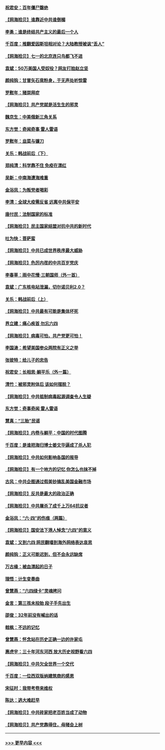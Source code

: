 #### [祝君安：百年僵尸罄绝](../pages/nsc993/n13045595.md?t=06250452) 
#### [【网海拾贝】谁靠近中共谁倒楣](../pages/nsc993/n13044667.md?t=06250452) 
#### [李勇：谁是终结共产主义的最后一个人](../pages/nsc993/n13044397.md?t=06250452) 
#### [千百度：推翻爱因斯坦相对论？大陆教授被讽“丢人”](../pages/nsc993/n13043908.md?t=06250452) 
#### [【网海拾贝】七一的北京连只鸟都飞不进](../pages/nsc993/n13041377.md?t=06250452) 
#### [袁斌：50万美国人受奴役？网友打脸赵立坚](../pages/nsc993/n13041330.md?t=06250452) 
#### [颜纯钩：甘冒矢石竟粉身，于无声处听惊雷](../pages/nsc993/n13041140.md?t=06250452) 
#### [罗慰年：猪崇拜症](../pages/nsc993/n13041071.md?t=06250452) 
#### [【网海拾贝】共产党就是活生生的邪灵](../pages/nsc993/n13036627.md?t=06250452) 
#### [魏京生：中美俄新三角关系](../pages/nsc993/n13035986.md?t=06250452) 
#### [东方觉：奇闻奇事 雷人雷语](../pages/nsc993/n13035878.md?t=06250452) 
#### [罗慰年：韭菜与镰刀](../pages/nsc993/n13034374.md?t=06250452) 
#### [关乐：韩战前后（下）](../pages/nsc993/n13034113.md?t=06250452) 
#### [郑纯清：科学靠不住 免疫在漂红](../pages/nsc993/n13034093.md?t=06250452) 
#### [吴新：中南海遭海难重](../pages/nsc993/n13034084.md?t=06250452) 
#### [金浴凤：为叛党者喝彩](../pages/nsc993/n13034058.md?t=06250452) 
#### [李清：全球大疫需反省 远离中共保平安](../pages/nsc993/n13033784.md?t=06250452) 
#### [唐付民：法制国家的标准](../pages/nsc993/n13032944.md?t=06250452) 
#### [【网海拾贝】民主国家结盟对抗中共的新时代](../pages/nsc993/n13031717.md?t=06250452) 
#### [吐为快：菩萨蛮](../pages/nsc993/n13030033.md?t=06250452) 
#### [【网海拾贝】中共已成世界秩序最大威胁](../pages/nsc993/n13028138.md?t=06250452) 
#### [【网海拾贝】色厉内荏的中共百岁党庆](../pages/nsc993/n13025582.md?t=06250452) 
#### [李春草：雨中花慢‧三朝国师（外一首）](../pages/nsc993/n13025567.md?t=06250452) 
#### [袁斌：广东核电站泄漏，切尔诺贝利2.0？](../pages/nsc993/n13025475.md?t=06250452) 
#### [关乐：韩战前后（上）](../pages/nsc993/n13025387.md?t=06250452) 
#### [【网海拾贝】中共最有可能是集体坏死](../pages/nsc993/n13023101.md?t=06250452) 
#### [界立建：痛心疾首 勿忘六四](../pages/nsc993/n13022339.md?t=06250452) 
#### [【网海拾贝】病毒可怕，共产党更可怕！](../pages/nsc993/n13020728.md?t=06250452) 
#### [李国涛：希望美国参众两院有正义之举](../pages/nsc993/n13020674.md?t=06250452) 
#### [张彼特：给儿子的忠告](../pages/nsc993/n13018934.md?t=06250452) 
#### [祝君安：长相思‧躺平乐（外一篇）](../pages/nsc993/n13018923.md?t=06250452) 
#### [清竹：被邪灵附体后 该如何摆脱？](../pages/nsc993/n13018877.md?t=06250452) 
#### [【网海拾贝】中共抵制病毒起源调查令人生疑](../pages/nsc993/n13017785.md?t=06250452) 
#### [东方觉：奇事奇闻 雷人雷语](../pages/nsc993/n13017577.md?t=06250452) 
#### [慧真：“三胎”民谣](../pages/nsc993/n13017394.md?t=06250452) 
#### [【网海拾贝】内卷与躺平：中国的时代图腾](../pages/nsc993/n13016128.md?t=06250452) 
#### [千百度：是谁把海归博士姜文华逼成了杀人犯](../pages/nsc993/n13015218.md?t=06250452) 
#### [【网海拾贝】中共如何影响各国的报导](../pages/nsc993/n13012599.md?t=06250452) 
#### [【网海拾贝】有一个地方的记忆 你怎么也抹不掉](../pages/nsc993/n13009802.md?t=06250452) 
#### [古风：中共企图通过假美钞搞乱美国金融市场](../pages/nsc993/n13009626.md?t=06250452) 
#### [【网海拾贝】反共是最大的政治正确](../pages/nsc993/n13007051.md?t=06250452) 
#### [【网海拾贝】中共屠杀了成千上万64抗议者](../pages/nsc993/n13002713.md?t=06250452) 
#### [金浴凤：“六·四”的伤痕（两篇）](../pages/nsc993/n13001719.md?t=06250452) 
#### [【网海拾贝】国安法下港人悼念“六四”的意义](../pages/nsc993/n13001039.md?t=06250452) 
#### [袁斌：又到六四 网民翻墙到海外网络表达哀思](../pages/nsc993/n13000995.md?t=06250452) 
#### [颜纯钩：正义可能迟到，但不会永远缺席](../pages/nsc993/n13000920.md?t=06250452) 
#### [万古缘：被血漂起的日子](../pages/nsc993/n13000914.md?t=06250452) 
#### [理悟：计生变奏曲](../pages/nsc993/n13000414.md?t=06250452) 
#### [曾慧燕：“六四绿卡”灵魂拷问](../pages/nsc993/n13000277.md?t=06250452) 
#### [金言：第三孩未投胎 段子手先出生](../pages/nsc993/n13000215.md?t=06250452) 
#### [邵俊：32年前没有喊出的话](../pages/nsc993/n13000181.md?t=06250452) 
#### [戟枫：不远的记忆](../pages/nsc993/n13000121.md?t=06250452) 
#### [曾慧燕：怀念站在历史正确一边的许家屯](../pages/nsc993/n13000073.md?t=06250452) 
#### [惠虎宇：三十年河东河西 放大历史视野看六四](../pages/nsc993/n13000018.md?t=06250452) 
#### [【网海拾贝】中共欠全世界一个交代](../pages/nsc993/n12998706.md?t=06250452) 
#### [千百度：一位西双版纳建筑商的感恩](../pages/nsc993/n12998487.md?t=06250452) 
#### [宋征时：我带考卷来维权](../pages/nsc993/n12994088.md?t=06250452) 
#### [陈达：逃大难赶早](../pages/nsc993/n12993569.md?t=06250452) 
#### [【网海拾贝】中共砖家把老百姓当成了动物](../pages/nsc993/n12993483.md?t=06250452) 
#### [【网海拾贝】共产党靠得住，母猪会上树](../pages/nsc993/n12990730.md?t=06250452) 

----
#### [ >>> 更早内容 <<< ](../indexes/nsc993-earlier.md)
